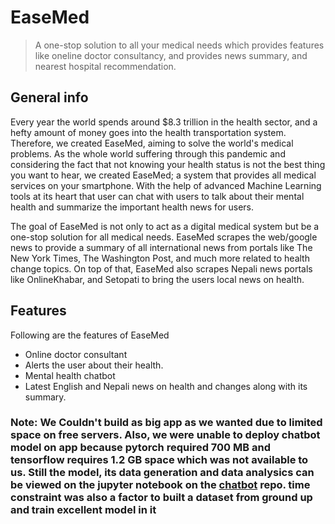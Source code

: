 # EaseMed
> A one-stop solution to all your medical needs which provides features like oneline doctor consultancy, and provides news summary, and nearest hospital recommendation.



## General info

Every year the world spends around $8.3 trillion in the health sector, and a hefty amount of money goes into the health transportation system. Therefore, we created EaseMed, aiming to solve the world's medical problems. As the whole world suffering through this pandemic and considering the fact that not knowing your health status is not the best thing you want to hear, we created EaseMed; a system that provides all medical services on your smartphone. With the help of advanced Machine Learning tools at its heart that user can chat with users to talk about their mental health and summarize the important health news for users.

The goal of EaseMed is not only to act as a digital medical system but be a one-stop solution for all medical needs. EaseMed scrapes the web/google news to provide a summary of all international news from portals like The New York Times, The Washington Post, and much more related to health change topics. On top of that, EaseMed also scrapes Nepali news portals like OnlineKhabar, and Setopati to bring the users local news on health.




## Features
Following are the features of EaseMed
* Online doctor consultant
* Alerts the user about their health.
* Mental health chatbot 
* Latest English and Nepali news on health and changes along with its summary.


###  Note: We Couldn't build as big app as we wanted due to limited space on free servers. Also, we were unable to deploy chatbot model on app because  pytorch required 700 MB and tensorflow requires 1.2 GB space which was not available to us. Still the model, its data generation and data analysics can be viewed on the jupyter notebook on the [chatbot](https://github.com/yubrajbhandari923/EaseMed/blob/main/backend_code/chatbot/Chatbot-for-mental-health/Models/Retrieval_based.ipynb) repo. time constraint was also a factor to built a dataset from ground up and train excellent model in it

